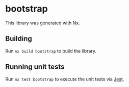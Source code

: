 # bootstrap

This library was generated with [Nx](https://nx.dev).



## Building

Run `nx build bootstrap` to build the library.





## Running unit tests

Run `nx test bootstrap` to execute the unit tests via [Jest](https://jestjs.io).



